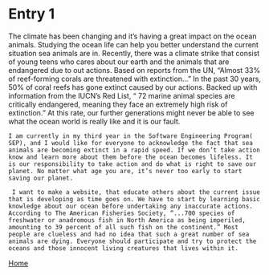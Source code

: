 # Entry 1

The climate has been changing and it’s having a great impact on the ocean animals. Studying the ocean life can help you better understand the current situation sea animals are in. Recently, there was a climate strike that consist of young teens who cares about our earth and the animals that are endangered due to out actions. Based on reports from the UN, “Almost 33% of reef-forming corals are threatened with extinction…” In the past 30 years, 50% of coral reefs has gone extinct caused by our actions. Backed up with information from the IUCN’s Red List, “ 72 marine animal species are critically endangered, meaning they face an extremely high risk of extinction.” At this rate, our further generations might never be able to see what the ocean world is really like and it is our fault.

	I am currently in my third year in the Software Engineering Program( SEP), and I would like for everyone to acknowledge the fact that sea animals are becoming extinct in a rapid speed. If we don’t take action know and learn more about them before the ocean becomes lifeless. It is our responsibility to take action and do what is right to save our planet. No matter what age you are, it’s never too early to start saving our planet. 
	
	 I want to make a website, that educate others about the current issue that is developing as time goes on. We have to start by learning basic knowledge about our ocean before undertaking any inaccurate actions. According to The American Fisheries Society, “...700 species of freshwater or anadromous fish in North America as being imperiled, amounting to 39 percent of all such fish on the continent.” Most people are clueless and had no idea that such a great number of sea animals are dying. Everyone should participate and try to protect the oceans and those innocent living creatures that lives within it. 
	 
[Home](../README.md)

